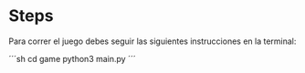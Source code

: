 # Steps
Para correr el juego debes seguir las siguientes instrucciones en la terminal:

´´´sh
cd game
python3 main.py
´´´